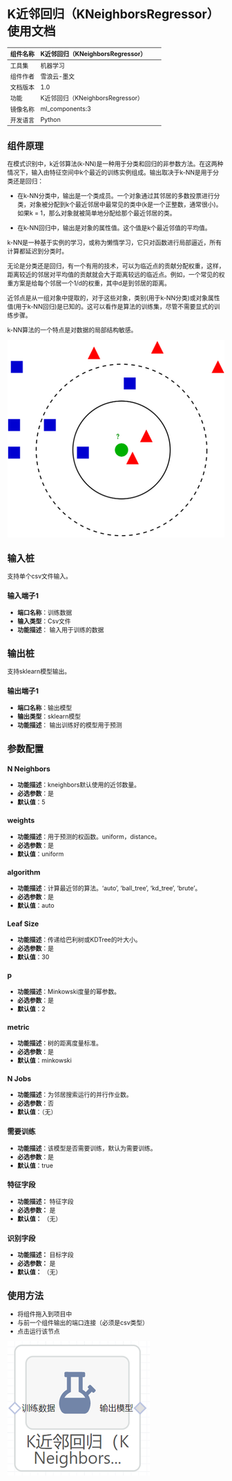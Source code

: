 # K近邻回归（KNeighborsRegressor）使用文档
| 组件名称 | K近邻回归（KNeighborsRegressor） |  |  |
| --- | --- | --- | --- |
| 工具集 | 机器学习 |  |  |
| 组件作者 | 雪浪云-墨文 |  |  |
| 文档版本 | 1.0 |  |  |
| 功能 | K近邻回归（KNeighborsRegressor） |  |  |
| 镜像名称 | ml_components:3 |  |  |
| 开发语言 | Python |  |  |

## 组件原理
在模式识别中，k近邻算法(k-NN)是一种用于分类和回归的非参数方法。在这两种情况下，输入由特征空间中k个最近的训练实例组成。输出取决于k-NN是用于分类还是回归：

- 在k-NN分类中，输出是一个类成员。一个对象通过其邻居的多数投票进行分类，对象被分配到k个最近邻居中最常见的类中(k是一个正整数，通常很小)。如果k = 1，那么对象就被简单地分配给那个最近邻居的类。

- 在k-NN回归中，输出是对象的属性值。这个值是k个最近邻值的平均值。

k-NN是一种基于实例的学习，或称为懒惰学习，它只对函数进行局部逼近，所有计算都延迟到分类时。

无论是分类还是回归，有一个有用的技术，可以为临近点的贡献分配权重，这样，距离较近的邻居对平均值的贡献就会大于距离较远的临近点。例如，一个常见的权重方案是给每个邻居一个1/d的权重，其中d是到邻居的距离。

近邻点是从一组对象中提取的，对于这些对象，类别(用于k-NN分类)或对象属性值(用于k-NN回归)是已知的。这可以看作是算法的训练集，尽管不需要显式的训练步骤。

k-NN算法的一个特点是对数据的局部结构敏感。

![](./img/k近邻回归1.png)
## 输入桩
支持单个csv文件输入。
### 输入端子1

- **端口名称**：训练数据
- **输入类型**：Csv文件
- **功能描述**： 输入用于训练的数据
## 输出桩
支持sklearn模型输出。
### 输出端子1

- **端口名称**：输出模型
- **输出类型**：sklearn模型
- **功能描述**： 输出训练好的模型用于预测
## 参数配置
### N Neighbors

- **功能描述**：kneighbors默认使用的近邻数量。
- **必选参数**：是
- **默认值**：5
### weights

- **功能描述**：用于预测的权函数。uniform，distance。
- **必选参数**：是
- **默认值**：uniform
### algorithm

- **功能描述**：计算最近邻的算法。‘auto’, ‘ball_tree’, ‘kd_tree’, ‘brute’。
- **必选参数**：是
- **默认值**：auto
### Leaf Size

- **功能描述**：传递给巴利树或KDTree的叶大小。
- **必选参数**：是
- **默认值**：30
### p

- **功能描述**：Minkowski度量的幂参数。
- **必选参数**：是
- **默认值**：2
### metric

- **功能描述**：树的距离度量标准。
- **必选参数**：是
- **默认值**：minkowski
### N Jobs

- **功能描述**：为邻居搜索运行的并行作业数。
- **必选参数**：否
- **默认值**：（无）
### 需要训练

- **功能描述**：该模型是否需要训练，默认为需要训练。
- **必选参数**：是
- **默认值**：true
### 特征字段

- **功能描述：** 特征字段
- **必选参数：** 是
- **默认值：** （无）
### 识别字段

- **功能描述：** 目标字段
- **必选参数：** 是
- **默认值：** （无）
## 使用方法
- 将组件拖入到项目中
- 与前一个组件输出的端口连接（必须是csv类型）
- 点击运行该节点


![](./img/k近邻回归2.png)



